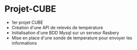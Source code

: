 # Projet-CUBE
- 1er projet CUBE 
- Création d'une API de relevés de température
- Initialisation d'une BDD Mysql sur un serveur Rasbery
- Mise en place d'une sonde de temperature pour envoyer les informations
